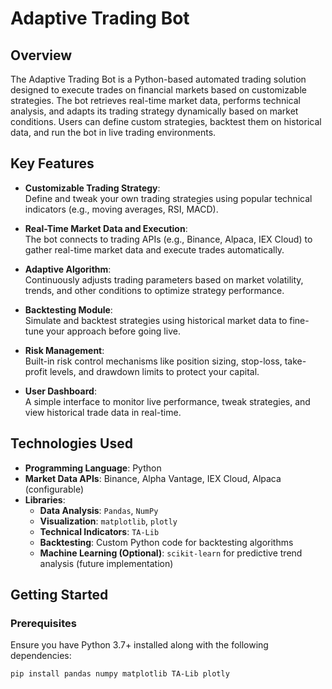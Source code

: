 # **Adaptive Trading Bot**

## **Overview**

The Adaptive Trading Bot is a Python-based automated trading solution designed to execute trades on financial markets based on customizable strategies. The bot retrieves real-time market data, performs technical analysis, and adapts its trading strategy dynamically based on market conditions. Users can define custom strategies, backtest them on historical data, and run the bot in live trading environments.

## **Key Features**

- **Customizable Trading Strategy**:  
  Define and tweak your own trading strategies using popular technical indicators (e.g., moving averages, RSI, MACD).
  
- **Real-Time Market Data and Execution**:  
  The bot connects to trading APIs (e.g., Binance, Alpaca, IEX Cloud) to gather real-time market data and execute trades automatically.
  
- **Adaptive Algorithm**:  
  Continuously adjusts trading parameters based on market volatility, trends, and other conditions to optimize strategy performance.
  
- **Backtesting Module**:  
  Simulate and backtest strategies using historical market data to fine-tune your approach before going live.
  
- **Risk Management**:  
  Built-in risk control mechanisms like position sizing, stop-loss, take-profit levels, and drawdown limits to protect your capital.
  
- **User Dashboard**:  
  A simple interface to monitor live performance, tweak strategies, and view historical trade data in real-time.

## **Technologies Used**

- **Programming Language**: Python
- **Market Data APIs**: Binance, Alpha Vantage, IEX Cloud, Alpaca (configurable)
- **Libraries**:
  - **Data Analysis**: `Pandas`, `NumPy`
  - **Visualization**: `matplotlib`, `plotly`
  - **Technical Indicators**: `TA-Lib`
  - **Backtesting**: Custom Python code for backtesting algorithms
  - **Machine Learning (Optional)**: `scikit-learn` for predictive trend analysis (future implementation)

## **Getting Started**

### **Prerequisites**

Ensure you have Python 3.7+ installed along with the following dependencies:

```bash
pip install pandas numpy matplotlib TA-Lib plotly
